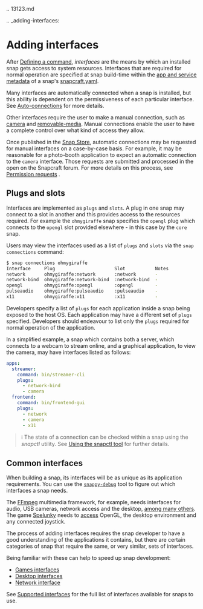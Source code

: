 .. 13123.md

.. _adding-interfaces:

# Adding interfaces

After [Defining a command](defining-a-command.md), _interfaces_ are the means by which an installed snap gets access to system resources. Interfaces that are required for normal operation are specified at snap build-time within the [app and service metadata](snapcraft-app-and-service-metadata.md) of a snap's [snapcraft.yaml](creating-snapcraft-yaml.md).

Many interfaces are automatically connected when a snap is installed, but this ability is dependent on the permissiveness of each particular interface. See [Auto-connections](interface-management.md#heading--auto-connections) for more details.

Other interfaces require the user to make a manual connection, such as [camera](t/the-camera-interface/7776) and [removable-media](the-removable-media-interface.md). Manual connections enable the user to have a complete control over what kind of access they allow.

Once published in the [Snap Store](https://snapcraft.io/store), automatic connections may be requested for manual interfaces on a case-by-case basis. For example, it may be reasonable for a photo-booth application to expect an automatic connection to the `camera` interface. Those requests are submitted and processed in the open on the Snapcraft forum. For more details on this process, see [Permission requests](permission-requests.md) .

## Plugs and slots

Interfaces are implemented as `plugs` and `slots`. A plug in one snap may connect to a slot in another and this provides access to the resources required. For example the `ohmygiraffe` snap specifies the `opengl` plug which connects to the `opengl` slot provided elsewhere - in this case by the `core` snap.

Users may view the interfaces used as a list of `plugs` and `slots` via the `snap connections` command:

```bash
$ snap connections ohmygiraffe
Interface     Plug                      Slot           Notes
network       ohmygiraffe:network       :network       -
network-bind  ohmygiraffe:network-bind  :network-bind  -
opengl        ohmygiraffe:opengl        :opengl        -
pulseaudio    ohmygiraffe:pulseaudio    :pulseaudio    -
x11           ohmygiraffe:x11           :x11           -
```

Developers specify a list of `plugs` for each application inside a snap being exposed to the host OS. Each application may have a different set of `plugs` specified. Developers should endeavour to list only the `plugs` required for normal operation of the application.

In a simplified example, a snap which contains both a server, which connects to a webcam to stream online, and a graphical application, to view the camera, may have interfaces listed as follows:

```yaml
apps:
  streamer:
    command: bin/streamer-cli
    plugs:
      - network-bind
      - camera
  frontend:
    command: bin/frontend-gui
    plugs:
      - network
      - camera
      - x11
```

> ℹ The state of a connection can be checked within a snap using the _snapctl_ utility. See [Using the snapctl tool](https://snapcraft.io/docs/using-the-snapctl-tool) for further details.

## Common interfaces

When building a snap, its interfaces will be as unique as its application requirements. You can use the [`snappy-debug`](debugging-building-snaps.md#heading--identifying-missing-interfaces) tool to figure out which interfaces a snap needs.

The [FFmpeg](https://snapcraft.io/ffmpeg) multimedia framework, for example, needs interfaces for audio, USB cameras, network access and the desktop, [among many others](https://github.com/snapcrafters/ffmpeg/blob/master/snap/snapcraft.yaml). The game [Spelunky](https://snapcraft.io/spelunky) needs to [access](https://github.com/snapcrafters/spelunky/blob/master/snap/snapcraft.yaml) OpenGL, the desktop environment and any connected joystick.

The process of adding interfaces requires the snap developer to have a good understanding of the applications it contains, but there are certain categories of snap that require the same, or very similar, sets of interfaces.

Being familiar with these can help to speed up snap development:

- [Games interfaces](games-interfaces.md)
- [Desktop interfaces](the-desktop-interfaces.md)
- [Network interface](network-interface.md)

See [Supported interfaces](supported-interfaces.md) for the full list of interfaces available for snaps to use.